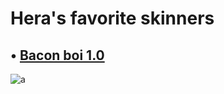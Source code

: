 # Hera's favorite skinners

## • [Bacon boi 1.0](https://drive.google.com/file/d/11LPfXXKhdPbQd-Cwc3uVfeRve-YOIvkn/view?usp=sharing)
![a](https://steamuserimages-a.akamaihd.net/ugc/1662355871768576934/B30F3F3D1F2DA559CDB48C19847989B03B890EF9/?imw=512&&ima=fit&impolicy=Letterbox&imcolor=%23000000&letterbox=false)
